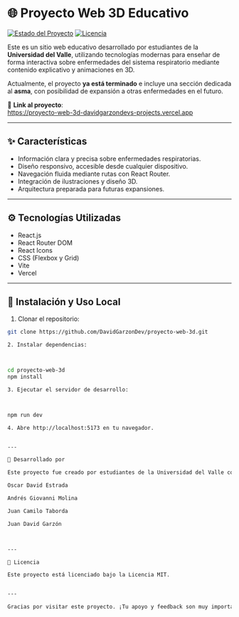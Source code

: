 
# 🌐 Proyecto Web 3D Educativo

[![Estado del Proyecto](https://img.shields.io/badge/estado%20terminado-green)](https://proyecto-web-3d-davidgarzondevs-projects.vercel.app)
[![Licencia](https://img.shields.io/badge/licencia-MIT-blue)](#licencia)

Este es un sitio web educativo desarrollado por estudiantes de la **Universidad del Valle**, utilizando tecnologías modernas para enseñar de forma interactiva sobre enfermedades del sistema respiratorio mediante contenido explicativo y animaciones en 3D.

Actualmente, el proyecto **ya está terminado** e incluye una sección dedicada al **asma**, con posibilidad de expansión a otras enfermedades en el futuro.

🔗 **Link al proyecto**:  
https://proyecto-web-3d-davidgarzondevs-projects.vercel.app

---

## ✨ Características

- Información clara y precisa sobre enfermedades respiratorias.
- Diseño responsivo, accesible desde cualquier dispositivo.
- Navegación fluida mediante rutas con React Router.
- Integración de ilustraciones y diseño 3D.
- Arquitectura preparada para futuras expansiones.

---

## ⚙️ Tecnologías Utilizadas

- React.js
- React Router DOM
- React Icons
- CSS (Flexbox y Grid)
- Vite
- Vercel

---

## 🚀 Instalación y Uso Local

1. Clonar el repositorio:

```bash
git clone https://github.com/DavidGarzonDev/proyecto-web-3d.git

2. Instalar dependencias:



cd proyecto-web-3d
npm install

3. Ejecutar el servidor de desarrollo:



npm run dev

4. Abre http://localhost:5173 en tu navegador.


---

🏫 Desarrollado por

Este proyecto fue creado por estudiantes de la Universidad del Valle como parte de un trabajo académico enfocado en tecnología educativa interactiva y desarrollo web moderno:

Oscar David Estrada

Andrés Giovanni Molina

Juan Camilo Taborda

Juan David Garzón



---

📄 Licencia

Este proyecto está licenciado bajo la Licencia MIT.


---

Gracias por visitar este proyecto. ¡Tu apoyo y feedback son muy importantes! 💙

